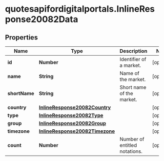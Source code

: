 # quotesapifordigitalportals.InlineResponse20082Data

## Properties

Name | Type | Description | Notes
------------ | ------------- | ------------- | -------------
**id** | **Number** | Identifier of a market. | [optional] 
**name** | **String** | Name of the market. | [optional] 
**shortName** | **String** | Short name of the market. | [optional] 
**country** | [**InlineResponse20082Country**](InlineResponse20082Country.md) |  | [optional] 
**type** | [**InlineResponse20082Type**](InlineResponse20082Type.md) |  | [optional] 
**group** | [**InlineResponse20082Group**](InlineResponse20082Group.md) |  | [optional] 
**timezone** | [**InlineResponse20082Timezone**](InlineResponse20082Timezone.md) |  | [optional] 
**count** | **Number** | Number of entitled notations. | [optional] 


